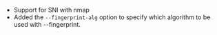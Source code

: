 * Support for SNI with nmap
* Added the ```--fingerprint-alg``` option to specify which algorithm to be used with --fingerprint.
